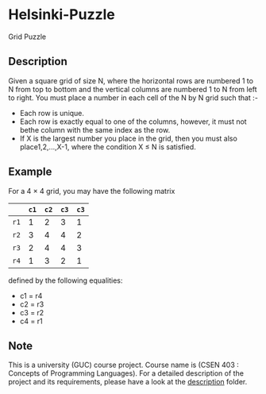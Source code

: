 # Helsinki-Puzzle
Grid Puzzle
## Description
Given a square grid of size N, where the horizontal rows are numbered 1 to N from
top to bottom and the vertical columns are numbered 1 to N from left to right.
You must place a number in each cell of the N by N grid such that :-
* Each row is unique.<br/>
* Each row is exactly equal to one of the columns, however, it must not bethe column with the same index as the row.<br/>
* If X is the largest number you place in the grid, then you must also place1,2,...,X-1, where the condition X ≤ N is satisfied.<br/>
## Example

For a 4 × 4 grid, you may have the following matrix

|    | `c1` | `c2` | `c3` | `c3`|
|---|---|---|---|---|
| `r1`| 1    |2     |   3  | 1   |
|`r2`  |3     |4     |   4  |2    |
|`r3`  |2     |4     |4     |3    |
|`r4`  |1     | 3    | 2    | 1   |

defined by the following equalities:
* c1 = r4
* c2 = r3
* c3 = r2
* c4 = r1

## Note
This is a university (GUC) course project. Course name is (CSEN 403 : Concepts of Programming Languages). For a detailed description of the project and its requirements, please have a look at the [description](description) folder.
